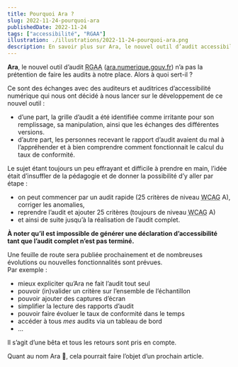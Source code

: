 ```yaml
---
title: Pourquoi Ara ?
slug: 2022-11-24-pourquoi-ara
publishedDate: 2022-11-24
tags: ["accessibilité", "RGAA"]
illustration: ./illustrations/2022-11-24-pourquoi-ara.png
description: En savoir plus sur Ara, le nouvel outil d’audit accessibilité de DesignGouv
---
```


<p class="fr-text--lead"><strong>Ara</strong>, le nouvel outil d’audit <abbr title="Référentiel général d’amélioration de l’accessibilité">RGAA</abbr> (<a href="https://ara.numerique.gouv.fr" title="ara.numerique.gouv.fr - nouvelle fenêtre" target="_blank" rel="nopenner noreferrer">ara.numerique.gouv.fr</a>) n’a pas la prétention de faire les audits à notre place. Alors à quoi sert-il ?</p>

<p class="fr-mb-0 fr-mt-4w">Ce sont des échanges avec des auditeurs et auditrices d’accessibilité numérique qui nous ont décidé à nous lancer sur le développement de ce nouvel outil :</p>

- d’une part, la grille d’audit a été identifiée comme irritante pour son remplissage, sa manipulation, ainsi que les échanges des différentes versions.
- d’autre part, les personnes recevant le rapport d’audit avaient du mal à l’appréhender et à bien comprendre comment fonctionnait le calcul du taux de conformité.

<p class="fr-mb-0 fr-mt-4w">Le sujet étant toujours un peu effrayant et difficile à prendre en main, l’idée était d’insuffler de la pédagogie et de donner la possibilité d’y aller par étape :</p>

- on peut commencer par un audit rapide (25 critères de niveau <abbr title="Web content accessibility guidelines" lang="en">WCAG</abbr> A), corriger les anomalies,
- reprendre l’audit et ajouter 25 critères (toujours de niveau <abbr title="Web content accessibility guidelines" lang="en">WCAG</abbr> A)
- et ainsi de suite jusqu’à la réalisation de l’audit complet.

**À noter qu’il est impossible de générer une déclaration d’accessibilité tant que l’audit complet n’est pas terminé.**

<p class="fr-mb-0 fr-mt-4w">Une feuille de route sera publiée prochainement et de nombreuses évolutions ou nouvelles fonctionnalités sont prévues.<br>
Par exemple :</p>

- mieux expliciter qu’Ara ne fait l’audit tout seul
- pouvoir (in)valider un critère sur l’ensemble de l’échantillon
- pouvoir ajouter des captures d’écran
- simplifier la lecture des rapports d’audit
- pouvoir faire évoluer le taux de conformité dans le temps
- accéder à tous *mes* audits via un tableau de bord
- …


Il s’agit d’une bêta et tous les retours sont pris en compte.

Quant au nom Ara <span aria-hidden="true">🦜</span>, cela pourrait faire l’objet d’un prochain article.

